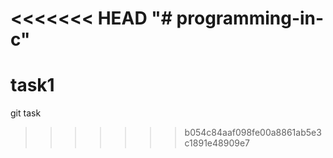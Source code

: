 <<<<<<< HEAD
"# programming-in-c" 
=======
# task1
git task
>>>>>>> b054c84aaf098fe00a8861ab5e3c1891e48909e7
